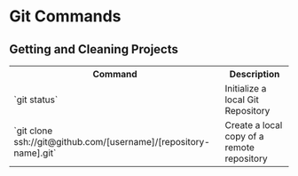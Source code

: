 # Git Commands

## Getting and Cleaning Projects
<table>
<tr>
<th>Command</th>
<th>Description</th>
</tr>
<tr>
<td>`git status`</td>
<td>Initialize a local Git Repository</td>
</tr>
<tr>
<td>`git clone ssh://git@github.com/[username]/[repository-name].git`</td>
<td>Create a local copy of a remote repository</td>
</tr>
</tables>
